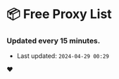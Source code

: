 # :package: Free Proxy List
### Updated every 15 minutes.

- Last updated: `2024-04-29 00:29`

:heart:
